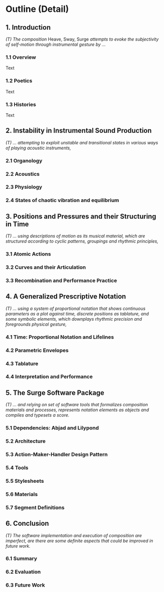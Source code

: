 # Outline (Detail)
## 1. Introduction
*(T) The composition* Heave, Sway, Surge *attempts to evoke the subjectivity of self-motion through instrumental gesture by ...*
### 1.1 Overview
Text
### 1.2 Poetics
Text
### 1.3 Histories
Text

## 2. Instability in Instrumental Sound Production
*(T) ... attempting to exploit unstable and transitional states in various ways of playing acoustic instruments,*
### 2.1 Organology
### 2.2 Acoustics
### 2.3 Physiology
### 2.4 States of chaotic vibration and equilibrium

## 3. Positions and Pressures and their Structuring in Time
*(T) ... using descriptions of motion as its musical material, which are structured according to cyclic patterns, groupings and rhythmic principles,*
### 3.1 Atomic Actions
### 3.2 Curves and their Articulation
### 3.3 Recombination and Performance Practice

## 4. A Generalized Prescriptive Notation
*(T) ... using a system of proportional notation that shows continuous parameters as a plot against time, discrete positions as tablature, and some symbolic elements, which downplays rhythmic precision and foregrounds physical gesture,*
### 4.1 Time: Proportional Notation and Lifelines
### 4.2 Parametric Envelopes
### 4.3 Tablature
### 4.4 Interpretation and Performance

## 5. The Surge Software Package
*(T) ... and relying on set of software tools that formalizes composition materials and processes, represents notation elements as objects and compiles and typesets a score.*
### 5.1 Dependencies: Abjad and Lilypond
### 5.2 Architecture
### 5.3 Action-Maker-Handler Design Pattern
### 5.4 Tools
### 5.5 Stylesheets
### 5.6 Materials
### 5.7 Segment Definitions

## 6. Conclusion
*(T) The software implementation and execution of composition are imperfect, are there are some definite aspects that could be improved in future work.*
### 6.1 Summary
### 6.2 Evaluation
### 6.3 Future Work
